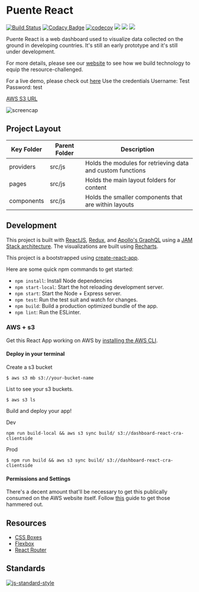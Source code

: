 # Puente React

[![Build Status](https://travis-ci.com/hopetambala/puente-react-dashboard.svg?branch=master)](https://travis-ci.com/hopetambala/puente-react-dashboard)
[![Codacy Badge](https://api.codacy.com/project/badge/Grade/505de309137b4acabb8def858cf7a6e8)](https://www.codacy.com/app/hopetambala/puente-react-dashboard?utm_source=github.com&amp;utm_medium=referral&amp;utm_content=hopetambala/puente-react-dashboard&amp;utm_campaign=Badge_Grade)
[![codecov](https://codecov.io/gh/hopetambala/puente-react-dashboard/branch/master/graph/badge.svg)](https://codecov.io/gh/hopetambala/puente-react-dashboard)
![](https://img.shields.io/badge/react-✓-blue.svg)
![](https://img.shields.io/badge/apollo_server-✓-blueviolet.svg)
![](https://img.shields.io/badge/parse_server-✓-blueviolet.svg)

Puente React is a web dashboard used to visualize data collected on the ground in developing countries. It's still an early prototype and it's still under development.  

For more details, please see our [website](https://puente-dr.com) to see how we build technology to equip the resource-challenged.

For a live demo, please check out [here](https://puente-dashboard.herokuapp.com/) 
Use the credentials 
Username: Test
Password: test

[AWS S3 URL](http://dashboard-react-cra-clientside.s3-website.us-east-1.amazonaws.com/)

![screencap](public/tour_high.gif)

## Project Layout
| Key Folder | Parent Folder | Description |
| - | - | - |
| providers | src/js | Holds the modules for retrieving data and custom functions | 
| pages | src/js | Holds the main layout folders for content | 
| components | src/js | Holds the smaller components that are within layouts | 


## Development

This project is built with [ReactJS](https://reactjs.org), [Redux](https://redux.js.org/), and [Apollo's GraphQL](https://www.apollographql.com/docs/) using a [JAM Stack architecture](https://jamstack.org/). The visualizations are built using [Recharts](http://recharts.org/).

This project is a bootstrapped using [create-react-app](https://github.com/facebook/create-react-app).

Here are some quick npm commands to get started:

- `npm install`: Install Node dependencies
- `npm start-local`: Start the hot reloading development server.
- `npm start`: Start the Node + Express server.
- `npm test`: Run the test suit and watch for changes.
- `npm build`: Build a production optimized bundle of the app.
- `npm lint`: Run the ESLinter.

### AWS + s3

Get this React App working on AWS by [installing the AWS CLI](https://docs.aws.amazon.com/cli/latest/userguide/install-cliv2-mac.html#cliv2-mac-install-cmd).

#### Deploy in your terminal

Create a s3 bucket
```
$ aws s3 mb s3://your-bucket-name
```

List to see your s3 buckets.
```
$ aws s3 ls
```

Build and deploy your app!

Dev
```
npm run build-local && aws s3 sync build/ s3://dashboard-react-cra-clientside
```

Prod
```
$ npm run build && aws s3 sync build/ s3://dashboard-react-cra-clientside
```

#### Permissions and Settings
There's a decent amount that'll be necessary to get this publically consumed on the AWS website itself. Follow [this](https://www.newline.co/fullstack-react/articles/deploying-a-react-app-to-s3/) guide to get those hammered out.

## Resources

- [CSS Boxes](https://www.bypeople.com/css-boxes/)
- [Flexbox](http://flexbox.buildwithreact.com/)
- [React Router](https://reacttraining.com/react-router/web/example/basic)

## Standards
[![js-standard-style](https://cdn.rawgit.com/standard/standard/master/badge.svg)](https://github.com/standard/standard)

